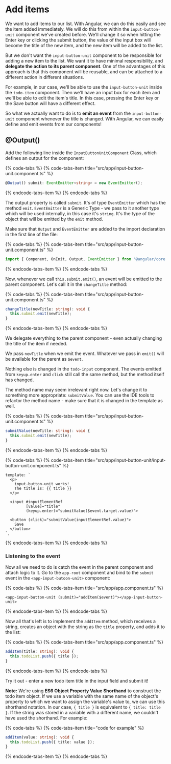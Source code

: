 # Add items

We want to add items to our list. With Angular, we can do this easily and see the item added immediately. We will do this from within the `input-button-unit` component we've created before. We'll change it so when hitting the Enter key or clicking the submit button, the value of the input box will become the title of the new item, and the new item will be added to the list.

But we don't want the `input-button-unit` component to be responsible for adding a new item to the list. We want it to have minimal responsibility, and **delegate the action to its parent component**. One of the advantages of this approach is that this component will be reusable, and can be attached to a different action in different situations.

For example, in our case, we'll be able to use the `input-button-unit` inside the `todo-item` component. Then we'll have an input box for each item and we'll be able to edit the item's title. In this case, pressing the Enter key or the Save button will have a different effect.

So what we actually want to do is to **emit an event** from the `input-button-unit` component whenever the title is changed. With Angular, we can easily define and emit events from our components!

## @Output\(\)

Add the following line inside the `InputButtonUnitComponent` Class, which defines an output for the component:

{% code-tabs %}
{% code-tabs-item title="src/app/input-button-unit.component.ts" %}
```typescript
@Output() submit: EventEmitter<string> = new EventEmitter();
```
{% endcode-tabs-item %}
{% endcode-tabs %}

The output property is called `submit`. It's of type `EventEmitter` which has the method `emit`. `EventEmitter` is a Generic Type - we pass to it another type which will be used internally, in this case it's `string`. It's the type of the object that will be emitted by the `emit` method. 

Make sure that `Output` and `EventEmitter` are added to the import declaration in the first line of the file:

{% code-tabs %}
{% code-tabs-item title="src/app/input-button-unit.component.ts" %}
```typescript
import { Component, OnInit, Output, EventEmitter } from '@angular/core';
```
{% endcode-tabs-item %}
{% endcode-tabs %}

Now, whenever we call `this.submit.emit()`, an event will be emitted to the parent component. Let's call it in the `changeTitle` method:

{% code-tabs %}
{% code-tabs-item title="src/app/input-button-unit.component.ts" %}
```typescript
changeTitle(newTitle: string): void {
  this.submit.emit(newTitle);
}
```
{% endcode-tabs-item %}
{% endcode-tabs %}

We delegate everything to the parent component - even actually changing the title of the item if needed. 

We pass `newTitle` when we emit the event. Whatever we pass in `emit()` will be available for the parent as `$event`.

Nothing else is changed in the `todo-input` component. The events emitted from `keyup.enter` and `click` still call the same method, but the method itself has changed.

The method name may seem irrelevant right now. Let's change it to something more appropriate: `submitValue`. You can use the IDE tools to refactor the method name - make sure that it is changed in the template as well.

{% code-tabs %}
{% code-tabs-item title="src/app/input-button-unit.component.ts" %}
```typescript
submitValue(newTitle: string): void {
  this.submit.emit(newTitle);
}
```
{% endcode-tabs-item %}
{% endcode-tabs %}

{% code-tabs %}
{% code-tabs-item title="src/app/input-button-unit/input-button-unit.component.ts" %}
```markup
template: `
  <p>
    input-button-unit works!
    The title is: {{ title }}
  </p>

  <input #inputElementRef
         [value]="title"
         (keyup.enter)="submitValue($event.target.value)">

  <button (click)="submitValue(inputElementRef.value)">
    Save
  </button>
`,
```
{% endcode-tabs-item %}
{% endcode-tabs %}

### Listening to the event

Now all we need to do is catch the event in the parent component and attach logic to it. Go to the `app-root` component and bind to the `submit` event in the `<app-input-butoon-unit>` component:

{% code-tabs %}
{% code-tabs-item title="src/app/app.component.ts" %}
```markup
<app-input-button-unit (submit)="addItem($event)"></app-input-button-unit>
```
{% endcode-tabs-item %}
{% endcode-tabs %}

Now all that's left is to implement the `addItem` method, which receives a string, creates an object with the string as the `title` property, and adds it to the list:

{% code-tabs %}
{% code-tabs-item title="src/app/app.component.ts" %}
```typescript
addItem(title: string): void {    
  this.todoList.push({ title });
}
```
{% endcode-tabs-item %}
{% endcode-tabs %}

Try it out - enter a new todo item title in the input field and submit it!

**Note:** We're using **ES6 Object Property Value Shorthand**  to construct the todo item object. If we use a variable with the same name of the object's property to which we want to assign the variable's value to, we can use this shorthand notation. In our case, `{ title }` is equivalent to `{ title: title }`.  If the string was stored in a variable with a different name, we couldn't have used the shorthand. For example: 

{% code-tabs %}
{% code-tabs-item title="code for example" %}
```typescript
addItem(value: string): void {    
  this.todoList.push({ title: value });
}
```
{% endcode-tabs-item %}
{% endcode-tabs %}


